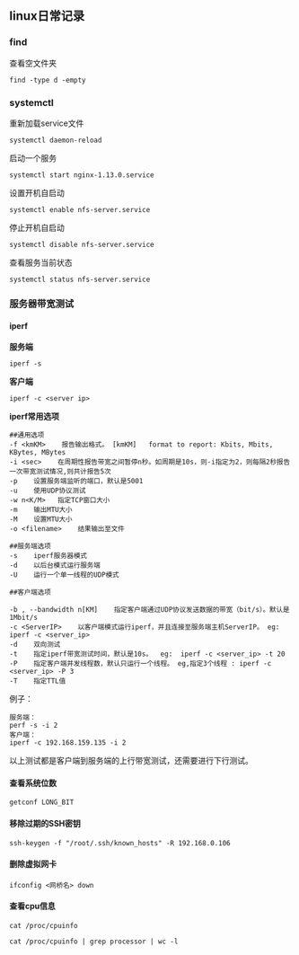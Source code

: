 ## linux日常记录
### find

查看空文件夹

	find -type d -empty

### systemctl


重新加载service文件

	systemctl daemon-reload

启动一个服务

	systemctl start nginx-1.13.0.service

设置开机自启动

	systemctl enable nfs-server.service

停止开机自启动

	systemctl disable nfs-server.service

查看服务当前状态

	systemctl status nfs-server.service


### 服务器带宽测试

#### iperf
	
**服务端**
	
	iperf -s

**客户端**

	iperf -c <server ip>

**iperf常用选项**

	##通用选项
	-f <kmKM>    报告输出格式。 [kmKM]   format to report: Kbits, Mbits, KBytes, MBytes
	-i <sec>    在周期性报告带宽之间暂停n秒。如周期是10s，则-i指定为2，则每隔2秒报告一次带宽测试情况,则共计报告5次
	-p    设置服务端监听的端口，默认是5001
	-u    使用UDP协议测试
	-w n<K/M>   指定TCP窗口大小
	-m    输出MTU大小
	-M    设置MTU大小
	-o <filename>    结果输出至文件
	
	##服务端选项
	-s    iperf服务器模式
	-d    以后台模式运行服务端
	-U    运行一个单一线程的UDP模式

	##客户端选项
	
	-b , --bandwidth n[KM]    指定客户端通过UDP协议发送数据的带宽（bit/s）。默认是1Mbit/s
	-c <ServerIP>    以客户端模式运行iperf，并且连接至服务端主机ServerIP。 eg:  iperf -c <server_ip>
	-d    双向测试
	-t    指定iperf带宽测试时间，默认是10s。  eg:  iperf -c <server_ip> -t 20
	-P    指定客户端并发线程数，默认只运行一个线程。 eg,指定3个线程 : iperf -c <server_ip> -P 3
	-T    指定TTL值

例子：

	服务端：
	perf -s -i 2
	客户端：
	iperf -c 192.168.159.135 -i 2

以上测试都是客户端到服务端的上行带宽测试，还需要进行下行测试。

#### 查看系统位数

	getconf LONG_BIT

#### 移除过期的SSH密钥

	ssh-keygen -f "/root/.ssh/known_hosts" -R 192.168.0.106

#### 删除虚拟网卡

	ifconfig <网桥名> down

#### 查看cpu信息

	cat /proc/cpuinfo 
	
	cat /proc/cpuinfo | grep processor | wc -l
